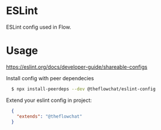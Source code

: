 # ESLint

ESLint config used in Flow.

# Usage

https://eslint.org/docs/developer-guide/shareable-configs

Install config with peer dependecies

```bash
  $ npx install-peerdeps --dev @theflowchat/eslint-config
```

Extend your eslint config in project:

```json
  {
    "extends": "@theflowchat"
  }
```
